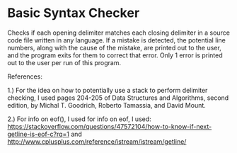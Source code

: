 # Basic Syntax Checker
Checks if each opening delimiter matches each closing delimiter in a source code file written in any language. If a mistake is detected, the potential line numbers, along with the cause of the mistake, are printed out to the user, and the program exits for them to correct that error. Only 1 error is printed out to the user per run of this program.

References:

1.) For the idea on how to potentially use a stack to perform delimiter checking, I used pages 204-205 of Data Structures and Algorithms, second edition, by Michal T. Goodrich, Roberto Tamassia, and David Mount. 

2.) For info on eof(), I used for info on eof, I used: https://stackoverflow.com/questions/47572104/how-to-know-if-next-getline-is-eof-c?rq=1 and http://www.cplusplus.com/reference/istream/istream/getline/
